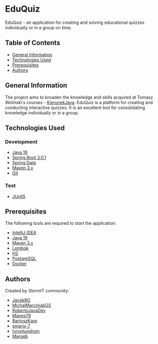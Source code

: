 # EduQuiz
EduQuiz - an application for creating and solving educational quizzes individually or in a group on time.

## Table of Contents
* [General Information](#general-information)
* [Technologies Used](#technologies-used)
* [Prerequisites](#prerequisites)
* [Authors](#authors)

## General Information
The project aims to broaden the knowledge and skills acquired at Tomasz Woliński's courses - [KierunekJava](https://kierunekjava.pl/). EduQuiz is a platform for creating and conducting interactive quizzes. It is an excellent tool for consolidating knowledge individually or in a group.


## Technologies Used
### Development
- [Java 19](https://openjdk.org/projects/jdk/19/)
- [Spring Boot 3.0.1](https://spring.io/projects/spring-boot)
- [Spring Data](https://spring.io/projects/spring-data)
- [Maven 3.x](https://maven.apache.org/)
- [Git](https://git-scm.com/)


### Test
- [JUnit5](https://junit.org/junit5/)


## Prerequisites
The following tools are required to start the application:

- [IntelliJ IDEA](https://www.jetbrains.com/idea/)
- [Java 19](https://openjdk.org/projects/jdk/19/)
- [Maven 3.x](https://maven.apache.org/download.cgi)
- [Lombok](https://projectlombok.org/)
- [H2](https://www.h2database.com/html/main.html)
- [PostgreSQL](https://www.postgresql.org/)
- [Docker](https://www.docker.com/)

## Authors
Created by StormIT community:
- [JacekRG](https://github.com/JacekRG)
- [MichalMarciniakGS](https://github.com/MichalMarciniakGS)
- [RobertoJavaDev](https://github.com/RobertoJavaDev)
- [Manes79](https://github.com/Manes79)
- [BartoszKarp](https://github.com/BartoszKarp)
- [smario-7](https://github.com/smario-7)
- [tyrontundrom](https://github.com/tyrontundrom)
- [Margeb](https://github.com/Margeb)